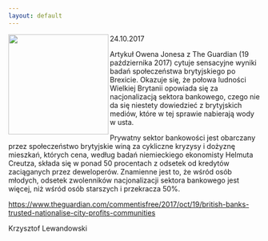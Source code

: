 ```yaml
---
layout: default
---
```

<img src="{{site.baseurl}}\articles\pictures\465.7360.jpg" align="left" HSPACE=”50” VSPACE=”50” width="200"><!--236-->
<p>24.10.2017</p>
<p>Artykuł Owena Jonesa z The Guardian (19 października 2017) cytuje sensacyjne wyniki badań społeczeństwa brytyjskiego po Brexicie. Okazuje się, że połowa ludności Wielkiej Brytanii opowiada się za nacjonalizacją sektora bankowego, czego nie da się niestety dowiedzieć z brytyjskich mediów, które w tej sprawie nabierają wody w usta.</p>
<p>Prywatny sektor bankowości jest obarczany przez społeczeństwo brytyjskie winą za cykliczne kryzysy i dożyznę mieszkań, których cena, według badań niemieckiego ekonomisty Helmuta Creutza, składa się w ponad 50 procentach z odsetek od kredytów zaciąganych przez deweloperów. Znamienne jest to, że wśród osób młodych, odsetek zwolenników nacjonalizacji sektora bankowego jest więcej, niż wśród osób starszych i przekracza 50%.</p>
<p><a href="https://www.theguardian.com/commentisfree/2017/oct/19/british-banks-trusted-nationalise-city-profits-communities" title="" target="">https://www.theguardian.com/commentisfree/2017/oct/19/british-banks-trusted-nationalise-city-profits-communities</a></p>
<p>Krzysztof Lewandowski</p>